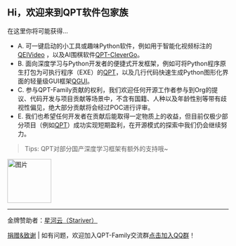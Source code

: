 ## Hi，欢迎来到QPT软件包家族

在这里你将可能获得...  

  - A. 可一键启动的小工具或趣味Python软件，例如用于智能化视频标注的[QEIVideo](https://github.com/QPT-Family/EIVideo) ，以及AI围棋软件[QPT-CleverGo](https://github.com/QPT-Family/QPT-CleverGo)。  
  - B. 面向深度学习与Python开发者的便捷式开发框架，例如可将Python程序原生打包为可执行程序（EXE）的[QPT](https://github.com/QPT-Family/QPT)，以及几行代码快速生成Python图形化界面的轻量级GUI框架[QGUI](https://github.com/QPT-Family/QGUI)。
  - C. 参与QPT-Family贡献的权利，我们欢迎任何开源工作者参与到Org的提议、代码开发与项目贡献等场景中，不含有国籍、人种以及年龄性别等带有歧视性偏见，绝大部分贡献将会经过POC进行评审。
  - E. 我们也希望任何开发者在贡献后能取得一定物质上的收益，但目前仅极少部分项目（例如[QPT](https://github.com/QPT-Family/QPT)）成功实现短期盈利，在开源模式的探索中我们仍会继续努力。

> Tips: QPT对部分国产深度学习框架有额外的支持哦~ 

<img width="100" alt="图片" src="https://user-images.githubusercontent.com/46156734/148928475-b5b340b7-241d-4ddc-8155-70d98c6384a9.png"> 

---
金牌赞助者：[星河云（Stariver）](https://cloud.stariver.org/)

[捐赠&致谢](https://github.com/QPT-Family/.github/blob/%E5%BC%80%E5%8F%91%E5%88%86%E6%94%AF/%E6%8D%90%E8%B5%A0%E8%87%B4%E8%B0%A2.MD) | 如有问题，欢迎加入QPT-Family交流群[点击加入QQ群](https://jq.qq.com/?_wv=1027&k=49HB5ymm)！
